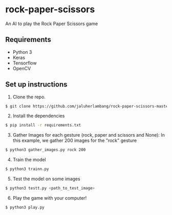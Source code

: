 # rock-paper-scissors
An AI to play the Rock Paper Scissors game

## Requirements
- Python 3
- Keras
- Tensorflow
- OpenCV

## Set up instructions
1. Clone the repo.
```sh
$ git clone https://github.com/jaluherlambang/rock-paper-scissors-master.git
```

2. Install the dependencies
```sh
$ pip install -r requirements.txt
```

3. Gather Images for each gesture (rock, paper and scissors and None):
In this example, we gather 200 images for the "rock" gesture
```sh
$ python3 gather_images.py rock 200
```

4. Train the model
```sh
$ python3 trainn.py
```

5. Test the model on some images
```sh
$ python3 testt.py <path_to_test_image>
```

6. Play the game with your computer!
```sh
$ python3 play.py
```
